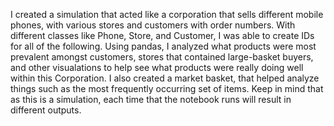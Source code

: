 I created a simulation that acted like a corporation that sells different mobile phones, with various stores and customers with order numbers. With different classes like Phone, Store, and Customer, I was able to create IDs for all of the following. Using pandas, I analyzed what products were most prevalent amongst customers, stores that contained large-basket buyers, and other visualations to help see what products were really doing well within this Corporation. I also created a market basket, that helped analyze things such as the most frequently occurring set of items. Keep in mind that as this is a simulation, each time that the notebook runs will result in different outputs.
